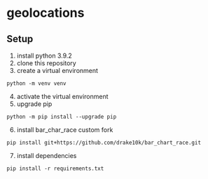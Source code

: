 # geolocations

## Setup

1. install python 3.9.2
2. clone this repository
3. create a virtual environment
```
python -m venv venv
```
4. activate the virtual environment
5. upgrade pip
```
python -m pip install --upgrade pip
```
6. install bar_char_race custom fork
```
pip install git+https://github.com/drake10k/bar_chart_race.git
```
7. install dependencies
```
pip install -r requirements.txt
```